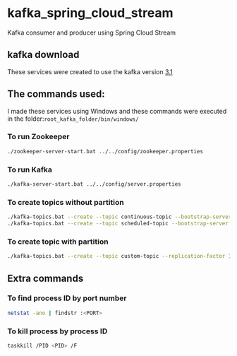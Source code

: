 # kafka_spring_cloud_stream
Kafka consumer and producer using Spring Cloud Stream

## kafka download
These services were created to use the kafka version [3.1](https://www.apache.org/dyn/closer.cgi?path=/kafka/3.1.0/kafka_2.13-3.1.0.tgz)

## The commands used:
I made these services using Windows and these commands were executed in the folder:`root_kafka_folder/bin/windows/`

### To run Zookeeper
```bash
./zookeeper-server-start.bat ../../config/zookeeper.properties
```
### To run Kafka
```bash
./kafka-server-start.bat ../../config/server.properties
```
### To create topics without partition
```bash
./kafka-topics.bat --create --topic continuous-topic --bootstrap-server localhost:9092
./kafka-topics.bat --create --topic scheduled-topic --bootstrap-server localhost:9092
```
### To create topic with partition
```bash
./kafka-topics.bat --create --topic custom-topic --replication-factor 1 --partitions 2 --bootstrap-server localhost:9092
```

## Extra commands
### To find process ID by port number
```bash
netstat -ano | findstr :<PORT>
```
### To kill process by process ID
```bash
taskkill /PID <PID> /F
```

